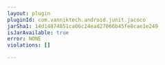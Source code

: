 ```yaml
---
layout: plugin
pluginId: com.vanniktech.android.junit.jacoco
jarSha1: 14d14874851ca06c24ead27066b45fe8cae1e249
isJarAvailable: true
error: NONE
violations: []

---
```

